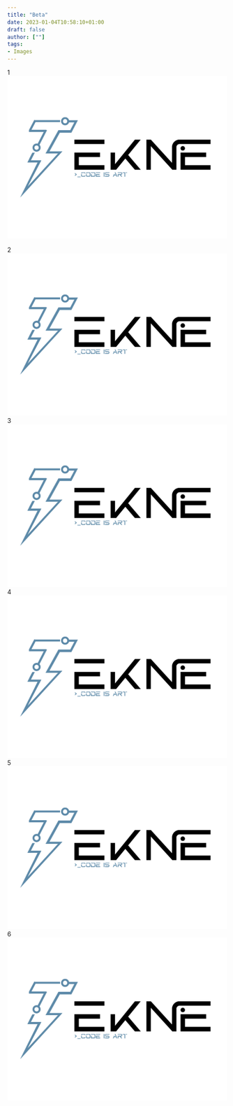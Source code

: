 ```yaml
---
title: "Beta"
date: 2023-01-04T10:58:10+01:00
draft: false
author: [""]
tags:
- Images
---
```

1
![TEKNE][IMG]

[IMG]: l.JPEG
2
<img src = "Logo2.jpg">
3
![TEKNE Club](l.JPEG)
4
![TEKNE Club Logo](Logo2.jpg)
5
![TEKNE Club](/static/img/Logo2.jpg)
6
![TEKNE Club](/static/img/l.JPEG)
